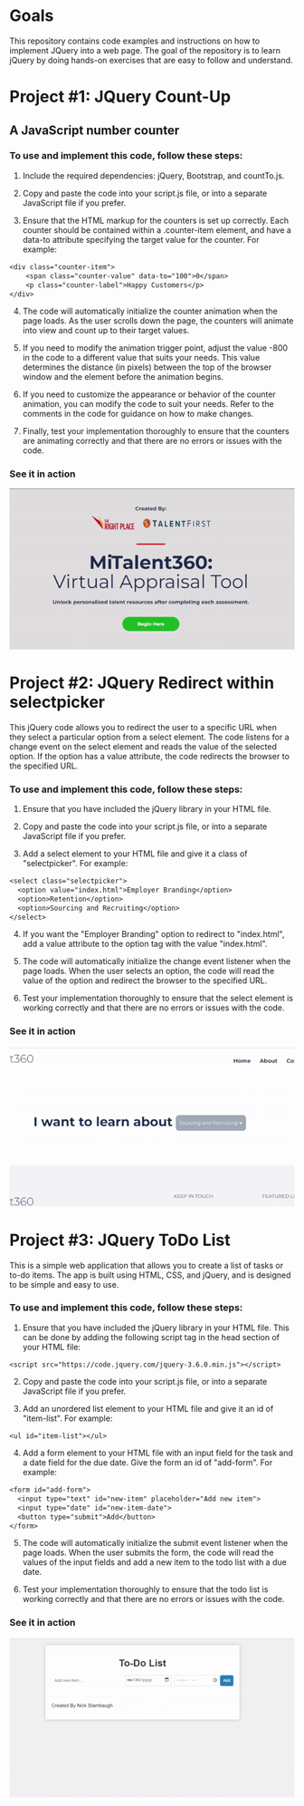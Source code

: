 # Goals
This repository contains code examples and instructions on how to implement JQuery into a web page. The goal of the repository is to learn jQuery by doing hands-on exercises that are easy to follow and understand.

# Project #1: JQuery Count-Up

## A JavaScript number counter

### To use and implement this code, follow these steps:

1. Include the required dependencies: jQuery, Bootstrap, and countTo.js.

2. Copy and paste the code into your script.js file, or into a separate JavaScript file if you prefer.

3. Ensure that the HTML markup for the counters is set up correctly. Each counter should be contained within a .counter-item element, and have a data-to attribute specifying the target value for the counter. For example:

```
<div class="counter-item">
    <span class="counter-value" data-to="100">0</span>
    <p class="counter-label">Happy Customers</p>
</div>
```
4. The code will automatically initialize the counter animation when the page loads. As the user scrolls down the page, the counters will animate into view and count up to their target values.

5. If you need to modify the animation trigger point, adjust the value -800 in the code to a different value that suits your needs. This value determines the distance (in pixels) between the top of the browser window and the element before the animation begins.

6. If you need to customize the appearance or behavior of the counter animation, you can modify the code to suit your needs. Refer to the comments in the code for guidance on how to make changes.

7. Finally, test your implementation thoroughly to ensure that the counters are animating correctly and that there are no errors or issues with the code.

### See it in action

![](https://github.com/NicholasStambaugh/JQuery-Projects/blob/main/ezgif-1-31e436de9c.gif)

# Project #2: JQuery Redirect within selectpicker

This jQuery code allows you to redirect the user to a specific URL when they select a particular option from a select element. The code listens for a change event on the select element and reads the value of the selected option. If the option has a value attribute, the code redirects the browser to the specified URL.

### To use and implement this code, follow these steps:

1. Ensure that you have included the jQuery library in your HTML file.

2. Copy and paste the code into your script.js file, or into a separate JavaScript file if you prefer.

3. Add a select element to your HTML file and give it a class of "selectpicker". For example:

```
<select class="selectpicker">
  <option value="index.html">Employer Branding</option>
  <option>Retention</option>
  <option>Sourcing and Recruiting</option>
</select>
```
4. If you want the "Employer Branding" option to redirect to "index.html", add a value attribute to the option tag with the value "index.html".

5. The code will automatically initialize the change event listener when the page loads. When the user selects an option, the code will read the value of the option and redirect the browser to the specified URL.

6. Test your implementation thoroughly to ensure that the select element is working correctly and that there are no errors or issues with the code.

### See it in action

![](https://github.com/NicholasStambaugh/JQuery-Projects/blob/main/ezgif-4-7e6dfbd017.gif)

# Project #3: JQuery ToDo List

This is a simple web application that allows you to create a list of tasks or to-do items. The app is built using HTML, CSS, and jQuery, and is designed to be simple and easy to use.

### To use and implement this code, follow these steps:

1. Ensure that you have included the jQuery library in your HTML file. This can be done by adding the following script tag in the head section of your HTML file:

```
<script src="https://code.jquery.com/jquery-3.6.0.min.js"></script>
```

2. Copy and paste the code into your script.js file, or into a separate JavaScript file if you prefer.

3. Add an unordered list element to your HTML file and give it an id of "item-list". For example:

```
<ul id="item-list"></ul>
```
4. Add a form element to your HTML file with an input field for the task and a date field for the due date. Give the form an id of "add-form". For example:

```
<form id="add-form">
  <input type="text" id="new-item" placeholder="Add new item">
  <input type="date" id="new-item-date">
  <button type="submit">Add</button>
</form>

```

5. The code will automatically initialize the submit event listener when the page loads. When the user submits the form, the code will read the values of the input fields and add a new item to the todo list with a due date.

6. Test your implementation thoroughly to ensure that the todo list is working correctly and that there are no errors or issues with the code.

### See it in action

![](https://github.com/NicholasStambaugh/JQuery-Projects/blob/main/todogif.gif)
